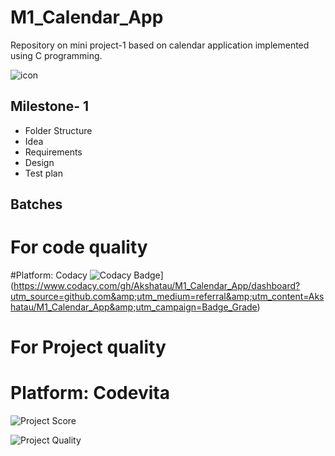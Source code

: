 # M1_Calendar_App 
Repository on mini project-1 based on calendar application implemented using C programming.


![icon](https://user-images.githubusercontent.com/46949702/152693733-ba48d2d2-5535-44d3-b0df-2b745fed7f2c.png)                                                          
                                                                                                             
## Milestone- 1
* Folder Structure
* Idea
* Requirements
* Design
* Test plan         

## Batches
# For code quality
 #Platform: Codacy 
![Codacy Badge](https://app.codacy.com/project/badge/Grade/8d21a69de0ea47388972f0c781df0a2c)](https://www.codacy.com/gh/Akshatau/M1_Calendar_App/dashboard?utm_source=github.com&amp;utm_medium=referral&amp;utm_content=Akshatau/M1_Calendar_App&amp;utm_campaign=Badge_Grade)

# For Project quality
# Platform: Codevita
![Project Score](https://api.codiga.io/project/31021/score/svg)

![Project Quality](https://api.codiga.io/project/31021/status/svg)
